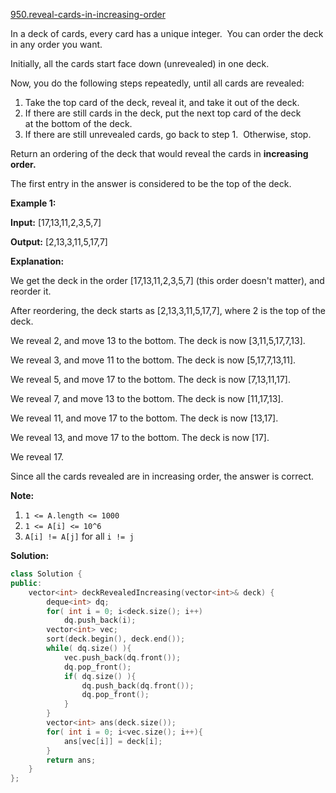 [950.reveal-cards-in-increasing-order](https://leetcode.com/problems/reveal-cards-in-increasing-order/)  

In a deck of cards, every card has a unique integer.  You can order the deck in any order you want.

Initially, all the cards start face down (unrevealed) in one deck.

Now, you do the following steps repeatedly, until all cards are revealed:

1.  Take the top card of the deck, reveal it, and take it out of the deck.
2.  If there are still cards in the deck, put the next top card of the deck at the bottom of the deck.
3.  If there are still unrevealed cards, go back to step 1.  Otherwise, stop.

Return an ordering of the deck that would reveal the cards in **increasing order.**

The first entry in the answer is considered to be the top of the deck.

**Example 1:**

  
**Input:** \[17,13,11,2,3,5,7\]
  
**Output:** \[2,13,3,11,5,17,7\]
  
**Explanation:** 
  
We get the deck in the order \[17,13,11,2,3,5,7\] (this order doesn't matter), and reorder it.
  
After reordering, the deck starts as \[2,13,3,11,5,17,7\], where 2 is the top of the deck.
  
We reveal 2, and move 13 to the bottom.  The deck is now \[3,11,5,17,7,13\].
  
We reveal 3, and move 11 to the bottom.  The deck is now \[5,17,7,13,11\].
  
We reveal 5, and move 17 to the bottom.  The deck is now \[7,13,11,17\].
  
We reveal 7, and move 13 to the bottom.  The deck is now \[11,17,13\].
  
We reveal 11, and move 17 to the bottom.  The deck is now \[13,17\].
  
We reveal 13, and move 17 to the bottom.  The deck is now \[17\].
  
We reveal 17.
  
Since all the cards revealed are in increasing order, the answer is correct.
  

**Note:**

1.  `1 <= A.length <= 1000`
2.  `1 <= A[i] <= 10^6`
3.  `A[i] != A[j]` for all `i != j`  



**Solution:**  

```cpp
class Solution {
public:
    vector<int> deckRevealedIncreasing(vector<int>& deck) {
        deque<int> dq;
        for( int i = 0; i<deck.size(); i++)
            dq.push_back(i);
        vector<int> vec;
        sort(deck.begin(), deck.end());
        while( dq.size() ){
            vec.push_back(dq.front());
            dq.pop_front();
            if( dq.size() ){
                dq.push_back(dq.front());
                dq.pop_front();
            }
        }
        vector<int> ans(deck.size());
        for( int i = 0; i<vec.size(); i++){
            ans[vec[i]] = deck[i];
        }
        return ans;
    }
};
```
      
